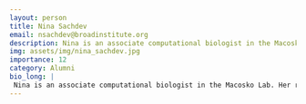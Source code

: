 ```yaml
---
layout: person
title: Nina Sachdev
email: nsachdev@broadinstitute.org
description: Nina is an associate computational biologist in the Macosko Lab. Her research focuses on developing and applying methods to analyze large-scale single-cell datasets. Prior to joining the Broad, she ...
img: assets/img/nina_sachdev.jpg
importance: 12
category: Alumni
bio_long: |
 Nina is an associate computational biologist in the Macosko Lab. Her research focuses on developing and applying methods to analyze large-scale single-cell datasets. Prior to joining the Broad, she studied computer science at Wellesley College.
---
```


